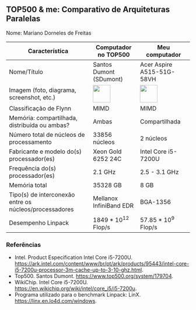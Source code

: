 TOP500 & me: Comparativo de Arquiteturas Paralelas
--------------------------------------------------

Nome: Mariano Dorneles de Freitas

| Característica                                            | Computador no TOP500  | Meu computador  |
| --------------------------------------------------------- | --------------------- | --------------- |
| Nome/Título                                               | Santos Dumont (SDumont) | Acer Aspire A515-51G-58VH |
| Imagem (foto, diagrama, screenshot, etc.)                 | <img src="http://s2.glbimg.com/grNoEn-WO7tRse-wkb_tc8naewM=/s.glbimg.com/jo/g1/f/original/2015/11/18/santos-dumont-g1.jpg" width="48"> | <img src="https://i.zst.com.br/images/notebook-acer-aspire-5-intel-core-i5-7200u-7-geracao-8gb-de-ram-hd-1-tb-15-6-geforce-940mx-windows-10-a515-51g-58vh-photo200362076-12-39-2f.jpg" width="48">|
| Classificação de Flynn                                    | MIMD | MIMD|
| Memória: compartilhada, distribuída ou ambas?             | Ambas | Compartilhada |
| Número total de núcleos de processamento                  | 33856 núcleos | 2 núcleos |
| Fabricante e modelo do(s) processador(es)                 | Xeon Gold 6252 24C | Intel Core i5-7200U |
| Frequência do(s) processador(es)                          | 2.1 GHz | 2.5 - 3.1 GHz |
| Memória total                                             | 35328 GB | 8 GB |
| Tipo(s) de interconexão entre os núcleos/processadores    | Mellanox InfiniBand EDR | BGA-1356 |
| Desempenho Linpack                                        | 1849 * 10<sup>12</sup> Flop/s | 57.85 * 10<sup>9</sup> Flop/s |

### Referências
- Intel. Product Especification Intel Core i5-7200U. https://ark.intel.com/content/www/br/pt/ark/products/95443/intel-core-i5-7200u-processor-3m-cache-up-to-3-10-ghz.html.
- Top500. Santos Dumont. https://www.top500.org/system/179704.
- WikiChip. Intel Core i5-7200U. https://en.wikichip.org/wiki/intel/core_i5/i5-7200u.
- Programa utilizado para o benchmark Linpack: LinX. https://linx.en.lo4d.com/windows.
